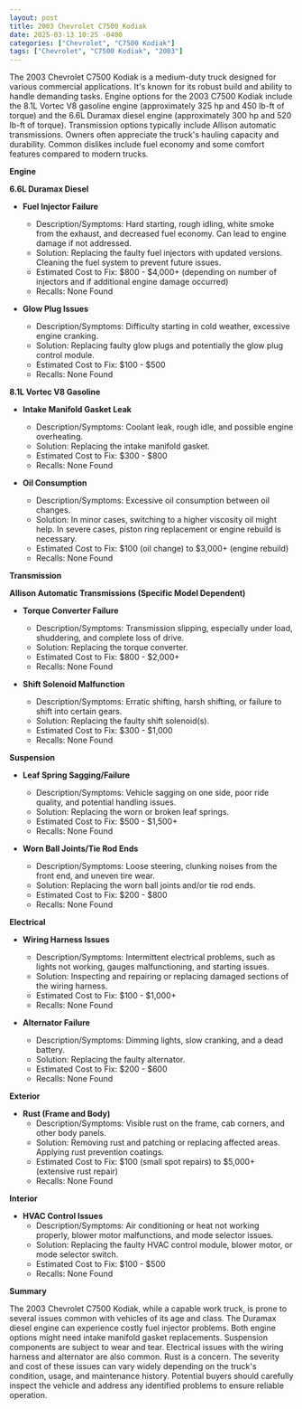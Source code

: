 ```yaml
---
layout: post
title: 2003 Chevrolet C7500 Kodiak
date: 2025-03-13 10:25 -0400
categories: ["Chevrolet", "C7500 Kodiak"]
tags: ["Chevrolet", "C7500 Kodiak", "2003"]
---
```

The 2003 Chevrolet C7500 Kodiak is a medium-duty truck designed for various commercial applications. It's known for its robust build and ability to handle demanding tasks. Engine options for the 2003 C7500 Kodiak include the 8.1L Vortec V8 gasoline engine (approximately 325 hp and 450 lb-ft of torque) and the 6.6L Duramax diesel engine (approximately 300 hp and 520 lb-ft of torque). Transmission options typically include Allison automatic transmissions. Owners often appreciate the truck's hauling capacity and durability. Common dislikes include fuel economy and some comfort features compared to modern trucks.

**Engine**

**6.6L Duramax Diesel**

*   **Fuel Injector Failure**
    *   Description/Symptoms: Hard starting, rough idling, white smoke from the exhaust, and decreased fuel economy. Can lead to engine damage if not addressed.
    *   Solution: Replacing the faulty fuel injectors with updated versions. Cleaning the fuel system to prevent future issues.
    *   Estimated Cost to Fix: $800 - $4,000+ (depending on number of injectors and if additional engine damage occurred)
    *   Recalls: None Found

*   **Glow Plug Issues**
    *   Description/Symptoms: Difficulty starting in cold weather, excessive engine cranking.
    *   Solution: Replacing faulty glow plugs and potentially the glow plug control module.
    *   Estimated Cost to Fix: $100 - $500
    *   Recalls: None Found

**8.1L Vortec V8 Gasoline**

*   **Intake Manifold Gasket Leak**
    *   Description/Symptoms: Coolant leak, rough idle, and possible engine overheating.
    *   Solution: Replacing the intake manifold gasket.
    *   Estimated Cost to Fix: $300 - $800
    *   Recalls: None Found

*   **Oil Consumption**
    *   Description/Symptoms: Excessive oil consumption between oil changes.
    *   Solution: In minor cases, switching to a higher viscosity oil might help. In severe cases, piston ring replacement or engine rebuild is necessary.
    *   Estimated Cost to Fix: $100 (oil change) to $3,000+ (engine rebuild)
    *   Recalls: None Found

**Transmission**

**Allison Automatic Transmissions (Specific Model Dependent)**

*   **Torque Converter Failure**
    *   Description/Symptoms: Transmission slipping, especially under load, shuddering, and complete loss of drive.
    *   Solution: Replacing the torque converter.
    *   Estimated Cost to Fix: $800 - $2,000+
    *   Recalls: None Found

*   **Shift Solenoid Malfunction**
    *   Description/Symptoms: Erratic shifting, harsh shifting, or failure to shift into certain gears.
    *   Solution: Replacing the faulty shift solenoid(s).
    *   Estimated Cost to Fix: $300 - $1,000
    *   Recalls: None Found

**Suspension**

*   **Leaf Spring Sagging/Failure**
    *   Description/Symptoms: Vehicle sagging on one side, poor ride quality, and potential handling issues.
    *   Solution: Replacing the worn or broken leaf springs.
    *   Estimated Cost to Fix: $500 - $1,500+
    *   Recalls: None Found

*   **Worn Ball Joints/Tie Rod Ends**
    *   Description/Symptoms: Loose steering, clunking noises from the front end, and uneven tire wear.
    *   Solution: Replacing the worn ball joints and/or tie rod ends.
    *   Estimated Cost to Fix: $200 - $800
    *   Recalls: None Found

**Electrical**

*   **Wiring Harness Issues**
    *   Description/Symptoms: Intermittent electrical problems, such as lights not working, gauges malfunctioning, and starting issues.
    *   Solution: Inspecting and repairing or replacing damaged sections of the wiring harness.
    *   Estimated Cost to Fix: $100 - $1,000+
    *   Recalls: None Found

*   **Alternator Failure**
    *   Description/Symptoms: Dimming lights, slow cranking, and a dead battery.
    *   Solution: Replacing the faulty alternator.
    *   Estimated Cost to Fix: $200 - $600
    *   Recalls: None Found

**Exterior**

*   **Rust (Frame and Body)**
    *   Description/Symptoms: Visible rust on the frame, cab corners, and other body panels.
    *   Solution: Removing rust and patching or replacing affected areas. Applying rust prevention coatings.
    *   Estimated Cost to Fix: $100 (small spot repairs) to $5,000+ (extensive rust repair)
    *   Recalls: None Found

**Interior**

*   **HVAC Control Issues**
    *   Description/Symptoms: Air conditioning or heat not working properly, blower motor malfunctions, and mode selector issues.
    *   Solution: Replacing the faulty HVAC control module, blower motor, or mode selector switch.
    *   Estimated Cost to Fix: $100 - $500
    *   Recalls: None Found

**Summary**

The 2003 Chevrolet C7500 Kodiak, while a capable work truck, is prone to several issues common with vehicles of its age and class. The Duramax diesel engine can experience costly fuel injector problems. Both engine options might need intake manifold gasket replacements. Suspension components are subject to wear and tear. Electrical issues with the wiring harness and alternator are also common. Rust is a concern. The severity and cost of these issues can vary widely depending on the truck's condition, usage, and maintenance history. Potential buyers should carefully inspect the vehicle and address any identified problems to ensure reliable operation.

